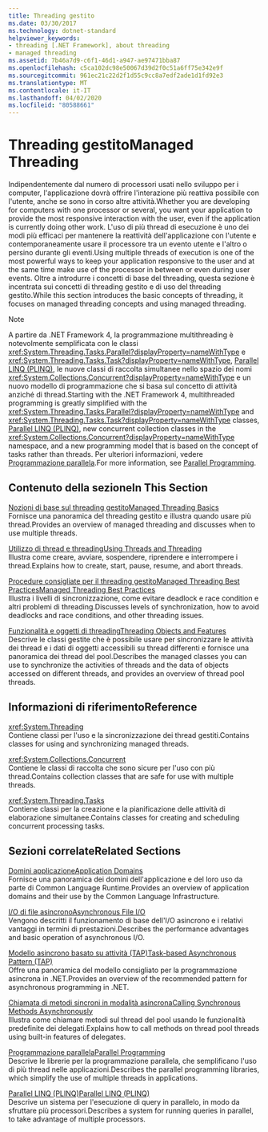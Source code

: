 ```yaml
---
title: Threading gestito
ms.date: 03/30/2017
ms.technology: dotnet-standard
helpviewer_keywords:
- threading [.NET Framework], about threading
- managed threading
ms.assetid: 7b46a7d9-c6f1-46d1-a947-ae97471bba87
ms.openlocfilehash: c5ca102dc98e50067d39d2f0c51a6ff75e342e9f
ms.sourcegitcommit: 961ec21c22d2f1d55c9cc8a7edf2ade1d1fd92e3
ms.translationtype: MT
ms.contentlocale: it-IT
ms.lasthandoff: 04/02/2020
ms.locfileid: "80588661"
---
```

# <a name="managed-threading"></a><span data-ttu-id="0a497-102">Threading gestito</span><span class="sxs-lookup"><span data-stu-id="0a497-102">Managed Threading</span></span>
<span data-ttu-id="0a497-103">Indipendentemente dal numero di processori usati nello sviluppo per i computer, l'applicazione dovrà offrire l'interazione più reattiva possibile con l'utente, anche se sono in corso altre attività.</span><span class="sxs-lookup"><span data-stu-id="0a497-103">Whether you are developing for computers with one processor or several, you want your application to provide the most responsive interaction with the user, even if the application is currently doing other work.</span></span> <span data-ttu-id="0a497-104">L'uso di più thread di esecuzione è uno dei modi più efficaci per mantenere la reattività dell'applicazione con l'utente e contemporaneamente usare il processore tra un evento utente e l'altro o persino durante gli eventi.</span><span class="sxs-lookup"><span data-stu-id="0a497-104">Using multiple threads of execution is one of the most powerful ways to keep your application responsive to the user and at the same time make use of the processor in between or even during user events.</span></span> <span data-ttu-id="0a497-105">Oltre a introdurre i concetti di base del threading, questa sezione è incentrata sui concetti di threading gestito e di uso del threading gestito.</span><span class="sxs-lookup"><span data-stu-id="0a497-105">While this section introduces the basic concepts of threading, it focuses on managed threading concepts and using managed threading.</span></span>  
  
> [!NOTE]
> <span data-ttu-id="0a497-106">A partire da .NET Framework 4, la programmazione multithreading è notevolmente semplificata con le classi <xref:System.Threading.Tasks.Parallel?displayProperty=nameWithType> e <xref:System.Threading.Tasks.Task?displayProperty=nameWithType>, [Parallel LINQ (PLINQ)](../../../docs/standard/parallel-programming/introduction-to-plinq.md), le nuove classi di raccolta simultanee nello spazio dei nomi <xref:System.Collections.Concurrent?displayProperty=nameWithType> e un nuovo modello di programmazione che si basa sul concetto di attività anziché di thread.</span><span class="sxs-lookup"><span data-stu-id="0a497-106">Starting with the .NET Framework 4, multithreaded programming is greatly simplified with the <xref:System.Threading.Tasks.Parallel?displayProperty=nameWithType> and <xref:System.Threading.Tasks.Task?displayProperty=nameWithType> classes, [Parallel LINQ (PLINQ)](../../../docs/standard/parallel-programming/introduction-to-plinq.md), new concurrent collection classes in the <xref:System.Collections.Concurrent?displayProperty=nameWithType> namespace, and a new programming model that is based on the concept of tasks rather than threads.</span></span> <span data-ttu-id="0a497-107">Per ulteriori informazioni, vedere [Programmazione parallela](../../../docs/standard/parallel-programming/index.md).</span><span class="sxs-lookup"><span data-stu-id="0a497-107">For more information, see [Parallel Programming](../../../docs/standard/parallel-programming/index.md).</span></span>  
  
## <a name="in-this-section"></a><span data-ttu-id="0a497-108">Contenuto della sezione</span><span class="sxs-lookup"><span data-stu-id="0a497-108">In This Section</span></span>  
 [<span data-ttu-id="0a497-109">Nozioni di base sul threading gestito</span><span class="sxs-lookup"><span data-stu-id="0a497-109">Managed Threading Basics</span></span>](../../../docs/standard/threading/managed-threading-basics.md)  
 <span data-ttu-id="0a497-110">Fornisce una panoramica del threading gestito e illustra quando usare più thread.</span><span class="sxs-lookup"><span data-stu-id="0a497-110">Provides an overview of managed threading and discusses when to use multiple threads.</span></span>  
  
 [<span data-ttu-id="0a497-111">Utilizzo di thread e threading</span><span class="sxs-lookup"><span data-stu-id="0a497-111">Using Threads and Threading</span></span>](../../../docs/standard/threading/using-threads-and-threading.md)  
 <span data-ttu-id="0a497-112">Illustra come creare, avviare, sospendere, riprendere e interrompere i thread.</span><span class="sxs-lookup"><span data-stu-id="0a497-112">Explains how to create, start, pause, resume, and abort threads.</span></span>  
  
 [<span data-ttu-id="0a497-113">Procedure consigliate per il threading gestitoManaged Threading Best Practices</span><span class="sxs-lookup"><span data-stu-id="0a497-113">Managed Threading Best Practices</span></span>](../../../docs/standard/threading/managed-threading-best-practices.md)  
 <span data-ttu-id="0a497-114">Illustra i livelli di sincronizzazione, come evitare deadlock e race condition e altri problemi di threading.</span><span class="sxs-lookup"><span data-stu-id="0a497-114">Discusses levels of synchronization, how to avoid deadlocks and race conditions, and other threading issues.</span></span>  
  
 [<span data-ttu-id="0a497-115">Funzionalità e oggetti di threading</span><span class="sxs-lookup"><span data-stu-id="0a497-115">Threading Objects and Features</span></span>](../../../docs/standard/threading/threading-objects-and-features.md)  
 <span data-ttu-id="0a497-116">Descrive le classi gestite che è possibile usare per sincronizzare le attività dei thread e i dati di oggetti accessibili su thread differenti e fornisce una panoramica dei thread del pool.</span><span class="sxs-lookup"><span data-stu-id="0a497-116">Describes the managed classes you can use to synchronize the activities of threads and the data of objects accessed on different threads, and provides an overview of thread pool threads.</span></span>  
  
## <a name="reference"></a><span data-ttu-id="0a497-117">Informazioni di riferimento</span><span class="sxs-lookup"><span data-stu-id="0a497-117">Reference</span></span>  
 <xref:System.Threading>  
 <span data-ttu-id="0a497-118">Contiene classi per l'uso e la sincronizzazione dei thread gestiti.</span><span class="sxs-lookup"><span data-stu-id="0a497-118">Contains classes for using and synchronizing managed threads.</span></span>  
  
 <xref:System.Collections.Concurrent>  
 <span data-ttu-id="0a497-119">Contiene le classi di raccolta che sono sicure per l'uso con più thread.</span><span class="sxs-lookup"><span data-stu-id="0a497-119">Contains collection classes that are safe for use with multiple threads.</span></span>  
  
 <xref:System.Threading.Tasks>  
 <span data-ttu-id="0a497-120">Contiene classi per la creazione e la pianificazione delle attività di elaborazione simultanee.</span><span class="sxs-lookup"><span data-stu-id="0a497-120">Contains classes for creating and scheduling concurrent processing tasks.</span></span>  
  
## <a name="related-sections"></a><span data-ttu-id="0a497-121">Sezioni correlate</span><span class="sxs-lookup"><span data-stu-id="0a497-121">Related Sections</span></span>  
 [<span data-ttu-id="0a497-122">Domini applicazione</span><span class="sxs-lookup"><span data-stu-id="0a497-122">Application Domains</span></span>](../../../docs/framework/app-domains/application-domains.md)  
 <span data-ttu-id="0a497-123">Fornisce una panoramica dei domini dell'applicazione e del loro uso da parte di Common Language Runtime.</span><span class="sxs-lookup"><span data-stu-id="0a497-123">Provides an overview of application domains and their use by the Common Language Infrastructure.</span></span>  
  
 [<span data-ttu-id="0a497-124">I/O di file asincrono</span><span class="sxs-lookup"><span data-stu-id="0a497-124">Asynchronous File I/O</span></span>](../../../docs/standard/io/asynchronous-file-i-o.md)  
 <span data-ttu-id="0a497-125">Vengono descritti il funzionamento di base dell'I/O asincrono e i relativi vantaggi in termini di prestazioni.</span><span class="sxs-lookup"><span data-stu-id="0a497-125">Describes the performance advantages and basic operation of asynchronous I/O.</span></span>  
  
 [<span data-ttu-id="0a497-126">Modello asincrono basato su attività (TAP)</span><span class="sxs-lookup"><span data-stu-id="0a497-126">Task-based Asynchronous Pattern (TAP)</span></span>](../../../docs/standard/asynchronous-programming-patterns/task-based-asynchronous-pattern-tap.md)  
 <span data-ttu-id="0a497-127">Offre una panoramica del modello consigliato per la programmazione asincrona in .NET.</span><span class="sxs-lookup"><span data-stu-id="0a497-127">Provides an overview of the recommended pattern for asynchronous programming in .NET.</span></span>  
  
 [<span data-ttu-id="0a497-128">Chiamata di metodi sincroni in modalità asincrona</span><span class="sxs-lookup"><span data-stu-id="0a497-128">Calling Synchronous Methods Asynchronously</span></span>](../../../docs/standard/asynchronous-programming-patterns/calling-synchronous-methods-asynchronously.md)  
 <span data-ttu-id="0a497-129">Illustra come chiamare metodi sul thread del pool usando le funzionalità predefinite dei delegati.</span><span class="sxs-lookup"><span data-stu-id="0a497-129">Explains how to call methods on thread pool threads using built-in features of delegates.</span></span>  
  
 [<span data-ttu-id="0a497-130">Programmazione parallela</span><span class="sxs-lookup"><span data-stu-id="0a497-130">Parallel Programming</span></span>](../../../docs/standard/parallel-programming/index.md)  
 <span data-ttu-id="0a497-131">Descrive le librerie per la programmazione parallela, che semplificano l'uso di più thread nelle applicazioni.</span><span class="sxs-lookup"><span data-stu-id="0a497-131">Describes the parallel programming libraries, which simplify the use of multiple threads in applications.</span></span>  
  
 [<span data-ttu-id="0a497-132">Parallel LINQ (PLINQ)</span><span class="sxs-lookup"><span data-stu-id="0a497-132">Parallel LINQ (PLINQ)</span></span>](../../../docs/standard/parallel-programming/introduction-to-plinq.md)  
 <span data-ttu-id="0a497-133">Descrive un sistema per l'esecuzione di query in parallelo, in modo da sfruttare più processori.</span><span class="sxs-lookup"><span data-stu-id="0a497-133">Describes a system for running queries in parallel, to take advantage of multiple processors.</span></span>
